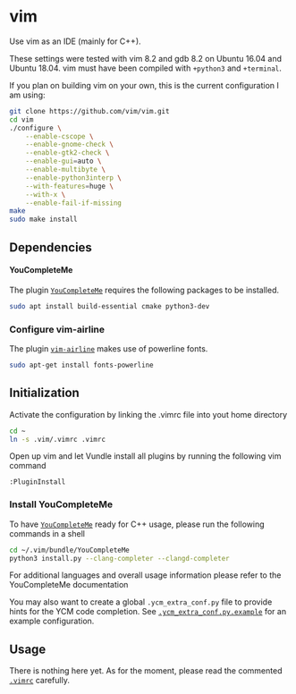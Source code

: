 # vim
Use vim as an IDE (mainly for C++).

These settings were tested with vim 8.2 and gdb 8.2 on Ubuntu 16.04 and Ubuntu 18.04.
vim must have been compiled with `+python3` and `+terminal`.

If you plan on building vim on your own, this is the current configuration I am using:
```bash
git clone https://github.com/vim/vim.git
cd vim
./configure \
    --enable-cscope \
    --enable-gnome-check \
    --enable-gtk2-check \
    --enable-gui=auto \
    --enable-multibyte \
    --enable-python3interp \
    --with-features=huge \
    --with-x \
    --enable-fail-if-missing
make
sudo make install
```

## Dependencies

#### YouCompleteMe
The plugin [`YouCompleteMe`](https://github.com/Valloric/YouCompleteMe) requires the following packages to be installed.

```bash
sudo apt install build-essential cmake python3-dev
```

### Configure vim-airline
The plugin [`vim-airline`](https://github.com/vim-airline/vim-airline) makes use of powerline fonts.

```bash
sudo apt-get install fonts-powerline
```

## Initialization
Activate the configuration by linking the .vimrc file into yout home directory

```bash
cd ~
ln -s .vim/.vimrc .vimrc
```

Open up vim and let Vundle install all plugins by running the following vim command

```vim
:PluginInstall
```

### Install YouCompleteMe
To have [`YouCompleteMe`](https://github.com/Valloric/YouCompleteMe) ready for C++ usage, please run the following commands in a shell

```bash
cd ~/.vim/bundle/YouCompleteMe
python3 install.py --clang-completer --clangd-completer
```

For additional languages and overall usage information please refer to the YouCompleteMe documentation

You may also want to create a global `.ycm_extra_conf.py` file to provide hints for the YCM code completion.
See [`.ycm_extra_conf.py.example`](.ycm_extra_conf.py.example) for an example configuration.


## Usage
There is nothing here yet. As for the moment, please read the commented [`.vimrc`](.vimrc) carefully.


